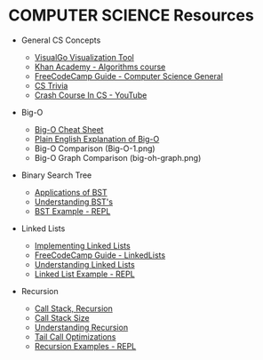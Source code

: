 # COMPUTER SCIENCE Resources

* General CS Concepts

  * [VisualGo Visualization Tool](https://visualgo.net/en)
  * [Khan Academy - Algorithms course](https://www.khanacademy.org/computing/computer-science/algorithms)
  * [FreeCodeCamp Guide - Computer Science General](https://github.com/freeCodeCamp/guides/tree/master/src/pages/computer-science)
  * [CS Trivia](https://keon.io/computer-scientists-trivia/)
  * [Crash Course In CS - YouTube](https://www.youtube.com/watch?v=O5nskjZ_GoI&index=2&list=PL8dPuuaLjXtNlUrzyH5r6jN9ulIgZBpdo)

* Big-O

  * [Big-O Cheat Sheet](http://bigocheatsheet.com/)
  * [Plain English Explanation of Big-O](https://stackoverflow.com/questions/487258/what-is-a-plain-english-explanation-of-big-o-notation)
  * Big-O Comparison (Big-O-1.png)
  * Big-O Graph Comparison (big-oh-graph.png)

* Binary Search Tree

  * [Applications of BST](https://stackoverflow.com/questions/2130416/what-are-the-applications-of-binary-trees)
  * [Understanding BST's](https://www.cs.cmu.edu/~adamchik/15-121/lectures/Trees/trees.html)
  * [BST Example - REPL](https://repl.it/@steven_isbell/BinarySearchTree)

* Linked Lists

  * [Implementing Linked Lists](https://code.tutsplus.com/articles/data-structures-with-javascript-singly-linked-list-and-doubly-linked-list--cms-23392)
  * [FreeCodeCamp Guide - LinkedLists](https://github.com/freeCodeCamp/guides/blob/master/src/pages/computer-science/data-structures/linked-lists/index.md)
  * [Understanding Linked Lists](https://www.cs.cmu.edu/~adamchik/15-121/lectures/Linked%20Lists/linked%20lists.html)
  * [Linked List Example - REPL](https://repl.it/@steven_isbell/SinglyLinkedList)

* Recursion

  * [Call Stack, Recursion](https://www.thecodingdelight.com/understanding-recursion-javascript/)
  * [Call Stack Size](http://2ality.com/2014/04/call-stack-size.html)
  * [Understanding Recursion](http://pages.cs.wisc.edu/~vernon/cs367/notes/6.RECURSION.html#iter)
  * [Tail Call Optimizations](http://www.thinkingincrowd.me/2016/06/06/How-to-avoid-Stack-overflow-error-on-recursive/)
  * [Recursion Examples - REPL](https://repl.it/@steven_isbell/Recursion-Examples)
